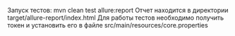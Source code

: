 Запуск тестов: mvn clean test allure:report
Отчет находится в директории target/allure-report/index.html
Для работы тестов необходимо получить токен и установить его в файле src/main/resources/core.properties

